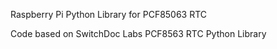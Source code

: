 Raspberry Pi Python Library for PCF85063 RTC

Code based on SwitchDoc Labs PCF8563 RTC Python Library